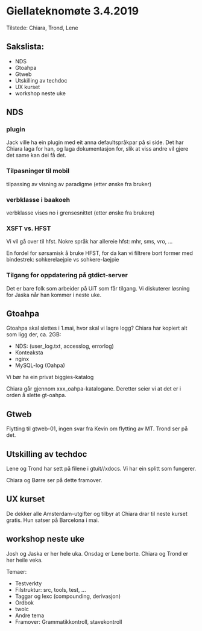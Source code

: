 # Giellateknomøte 3.4.2019

Tilstede: Chiara, Trond, Lene

## Sakslista:

* NDS
* Gtoahpa
* Gtweb
* Utskilling av techdoc
* UX kurset
* workshop neste uke

 

##  NDS 

### plugin 
Jack ville ha ein plugin med eit anna defaultspråkpar på si side.
Det har Chiara laga for han, og laga dokumentasjon for, 
slik at viss andre vil gjere det same kan dei få det.

### Tilpasninger til mobil 
tilpassing av visning av paradigme (etter ønske fra bruker)

### verbklasse i baakoeh
verbklasse vises no i grensesnittet (etter ønske fra brukere)

### XSFT vs. HFST
Vi vil gå over til hfst. Nokre språk har allereie hfst:
mhr, sms, vro, ...

En fordel for sørsamisk å bruke HFST, for da kan vi filtrere bort former med bindestrek: 
sohkerelaejpie vs sohkere-laejpie

### Tilgang for oppdatering på gtdict-server
Det er bare folk som arbeider på UiT som får tilgang.
Vi diskuterer løsning for Jaska når han kommer i neste uke.

##  Gtoahpa

Gtoahpa skal slettes i 1.mai, hvor skal vi lagre logg?
Chiara har kopiert alt som ligg der, ca. 2GB:

* NDS: (user_log.txt, accesslog, errorlog)
* Konteaksta
* nginx
* MySQL-log (Oahpa)

Vi bør ha ein privat biggies-katalog

Chiara går gjennom xxx_oahpa-katalogane. Deretter seier vi at 
det er i orden å slette gt-oahpa.

##  Gtweb 

Flytting til gtweb-01, ingen svar fra Kevin om flytting av MT. Trond ser på det.

##  Utskilling av techdoc
Lene og Trond har sett på filene i gtuit//xdocs. Vi har ein splitt som fungerer.

Chiara og Børre ser på dette framover.

##  UX kurset
De dekker alle Amsterdam-utgifter og tilbyr at Chiara drar til neste kurset gratis.
Hun satser på Barcelona i mai.

## workshop neste uke
Josh og Jaska er her hele uka. 
Onsdag er Lene borte. Chiara og Trond er her heile veka.

Temaer:
* Testverkty
* Filstruktur: src, tools, test, ...
* Taggar og lexc (compounding, derivasjon)
* Ordbok
* twolc
* Andre tema
* Framover: Grammatikkontroll, stavekontroll
